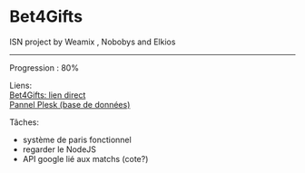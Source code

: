 # Bet4Gifts

ISN project by Weamix , Nobobys and Elkios



---

Progression : 80%

Liens:
<br>
<a href="https://bet4gifts.web-edu.fr">Bet4Gifts: lien direct</a>
<br>
<a href="https://plesk1.dyjix.eu:8443"> Pannel Plesk (base de données)</a>

Tâches:

- système de paris fonctionnel
- regarder le NodeJS
- API google lié aux matchs (cote?)

